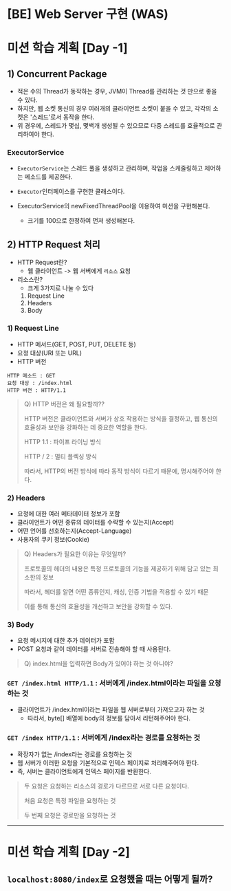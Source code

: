 [BE] Web Server 구현 (WAS)
===

# 미션 학습 계획 [Day -1]

## 1) Concurrent Package

- 적은 수의 Thread가 동작하는 경우, JVM이 Thread를 관리하는 것 만으로 좋을 수 있다.
- 하지만, 웹 소켓 통신의 경우 여러개의 클라이언트 소켓이 붙을 수 있고, 각각의 소켓은 '스레드'로서 동작을 한다.
- 위 경우에, 스레드가 몇십, 몇백개 생성될 수 있으므로 다중 스레드를 효율적으로 관리하여야 한다.

### ExecutorService
- ```ExecutorService```는 스레드 풀을 생성하고 관리하며, 작업을 스케줄링하고 제어하는 메소드를 제공한다.
- ```Executor```인터페이스를 구현한 클래스이다.

- ExecutorService의 newFixedThreadPool을 이용하여 미션을 구현해본다.
  - 크기를 100으로 한정하여 먼저 생성해본다.


## 2) HTTP Request 처리

- HTTP Request란?
    - 웹 클라이언트 -> 웹 서버에게 ```리소스``` 요청
- 리소스란?
  - 크게 3가지로 나눌 수 있다
  1) Request Line
  2) Headers
  3) Body

### 1) Request Line
- HTTP 메서드(GET, POST, PUT, DELETE 등)
- 요청 대상(URI 또는 URL)
- HTTP 버전
```GET /index.html HTTP/1.1과 같이 구성
HTTP 메소드 : GET
요청 대상 : /index.html
HTTP 버전 : HTTP/1.1
```

>Q) HTTP 버전은 왜 필요할까??
> 
>HTTP 버전은 클라이언트와 서버가 상호 작용하는 방식을 결정하고, 웹 통신의 효율성과 보안을 강화하는 데 중요한 역할을 한다.
>
> HTTP 1.1 : 파이프 라이닝 방식
> 
> HTTP / 2 : 멀티 플렉싱 방식
> 
> 따라서, HTTP의 버전 방식에 따라 동작 방식이 다르기 때문에, 명시해주어야 한다.


### 2) Headers
- 요청에 대한 여러 메타데이터 정보가 포함
- 클라이언트가 어떤 종류의 데이터를 수락할 수 있는지(Accept)
- 어떤 언어를 선호하는지(Accept-Language)
- 사용자의 쿠키 정보(Cookie) 

> Q) Headers가 필요한 이유는 무엇일까?
> 
> 프로토콜의 헤더의 내용은 특정 프로토콜의 기능을 제공하기 위해 담고 있는 최소한의 정보
> 
> 따라서, 헤더를 알면 어떤 종류인지, 캐싱, 인증 기법을 적용할 수 있기 때문
>
> 이를 통해 통신의 효율성을 개선하고 보안을 강화할 수 있다.

### 3) Body
- 요청 메시지에 대한 추가 데이터가 포함
- POST 요청과 같이 데이터를 서버로 전송해야 할 때 사용된다.

> Q) index.html을 입력하면 Body가 있어야 하는 것 아니야?

### ```GET /index.html HTTP/1.1``` : 서버에게 /index.html이라는 파일을 요청하는 것
- 클라이언트가 /index.html이라는 파일을 웹 서버로부터 가져오고자 하는 것
  - 따라서, byte[] 배열에 body의 정보를 담아서 리턴해주어야 한다.

### ```GET /index HTTP/1.1``` : 서버에게 /index라는 경로를 요청하는 것
- 확장자가 없는 /index라는 경로를 요청하는 것
- 웹 서버가 이러한 요청을 기본적으로 인덱스 페이지로 처리해주어야 한다.
- 즉, 서버는 클라이언트에게 인덱스 페이지를 반환한다.

> 두 요청은 요청하는 리소스의 경로가 다르므로 서로 다른 요청이다.
> 
> 처음 요청은 특정 파일을 요청하는 것
> 
> 두 번째 요청은 경로만을 요청하는 것

---

# 미션 학습 계획 [Day -2]

## ```localhost:8080/index```로 요청했을 때는 어떻게 될까?

